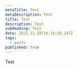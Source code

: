 ```yaml
---
metaTitle: Test
metaDescription: Test
title: Test
description: Test
subHeading: Test
date: 2021-11-28T16:19:28.247Z
tags:
  - posts
published: true
---
```

Test